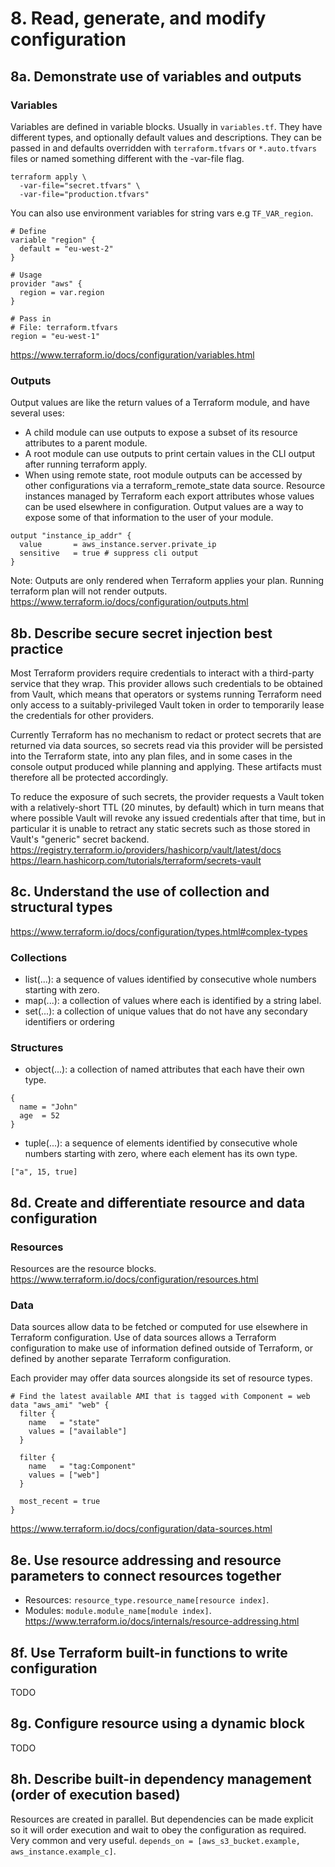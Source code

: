# 8. Read, generate, and modify configuration

## 8a. Demonstrate use of variables and outputs
### Variables
Variables are defined in variable blocks. Usually in `variables.tf`. They have different types, and optionally default values and descriptions. They can be passed in and defaults overridden with `terraform.tfvars` or `*.auto.tfvars` files or named something different with the -var-file flag.
```
terraform apply \
  -var-file="secret.tfvars" \
  -var-file="production.tfvars"
``` 
You can also use environment variables for string vars e.g `TF_VAR_region`.
```
# Define
variable "region" {
  default = "eu-west-2"
}

# Usage
provider "aws" {
  region = var.region
}

# Pass in
# File: terraform.tfvars
region = "eu-west-1"
```
https://www.terraform.io/docs/configuration/variables.html

### Outputs
Output values are like the return values of a Terraform module, and have several uses:
* A child module can use outputs to expose a subset of its resource attributes to a parent module.
* A root module can use outputs to print certain values in the CLI output after running terraform apply.
* When using remote state, root module outputs can be accessed by other configurations via a terraform_remote_state data source.
Resource instances managed by Terraform each export attributes whose values can be used elsewhere in configuration. Output values are a way to expose some of that information to the user of your module.
```
output "instance_ip_addr" {
  value       = aws_instance.server.private_ip
  sensitive   = true # suppress cli output
}
```
Note: Outputs are only rendered when Terraform applies your plan. Running terraform plan will not render outputs.
https://www.terraform.io/docs/configuration/outputs.html

## 8b. Describe secure secret injection best practice
Most Terraform providers require credentials to interact with a third-party service that they wrap. This provider allows such credentials to be obtained from Vault, which means that operators or systems running Terraform need only access to a suitably-privileged Vault token in order to temporarily lease the credentials for other providers.

Currently Terraform has no mechanism to redact or protect secrets that are returned via data sources, so secrets read via this provider will be persisted into the Terraform state, into any plan files, and in some cases in the console output produced while planning and applying. These artifacts must therefore all be protected accordingly.

To reduce the exposure of such secrets, the provider requests a Vault token with a relatively-short TTL (20 minutes, by default) which in turn means that where possible Vault will revoke any issued credentials after that time, but in particular it is unable to retract any static secrets such as those stored in Vault's "generic" secret backend.
https://registry.terraform.io/providers/hashicorp/vault/latest/docs  
https://learn.hashicorp.com/tutorials/terraform/secrets-vault

## 8c. Understand the use of collection and structural types
https://www.terraform.io/docs/configuration/types.html#complex-types
### Collections
* list(...): a sequence of values identified by consecutive whole numbers starting with zero.
* map(...): a collection of values where each is identified by a string label.
* set(...): a collection of unique values that do not have any secondary identifiers or ordering
### Structures
* object(...): a collection of named attributes that each have their own type.
```
{
  name = "John"
  age  = 52
}
```
* tuple(...): a sequence of elements identified by consecutive whole numbers starting with zero, where each element has its own type.
```
["a", 15, true]
```


## 8d. Create and differentiate resource and data configuration
### Resources
Resources are the resource blocks.  
https://www.terraform.io/docs/configuration/resources.html

### Data
Data sources allow data to be fetched or computed for use elsewhere in Terraform configuration. Use of data sources allows a Terraform configuration to make use of information defined outside of Terraform, or defined by another separate Terraform configuration.

Each provider may offer data sources alongside its set of resource types.
```
# Find the latest available AMI that is tagged with Component = web
data "aws_ami" "web" {
  filter {
    name   = "state"
    values = ["available"]
  }

  filter {
    name   = "tag:Component"
    values = ["web"]
  }

  most_recent = true
}
```
https://www.terraform.io/docs/configuration/data-sources.html


## 8e. Use resource addressing and resource parameters to connect resources together
* Resources: `resource_type.resource_name[resource index]`.
* Modules: `module.module_name[module index]`.
https://www.terraform.io/docs/internals/resource-addressing.html


## 8f. Use Terraform built-in functions to write configuration
TODO


## 8g. Configure resource using a dynamic block
TODO


## 8h. Describe built-in dependency management (order of execution based)
Resources are created in parallel. But dependencies can be made explicit so it will order execution and wait to obey the configuration as required. Very common and very useful. `depends_on = [aws_s3_bucket.example, aws_instance.example_c]`.
